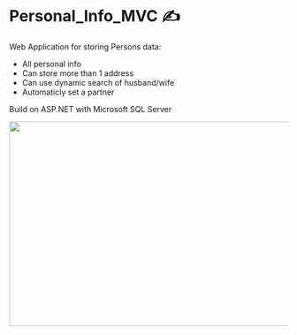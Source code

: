 # Personal_Info_MVC ✍️

Web Application for storing Persons data:

* All personal info
* Can store more than 1 address
* Can use dynamic search of husband/wife
* Automaticly set a partner
 
Build on ASP.NET with Microsoft SQL Server

<img src="https://github.com/AlexisKv/Personal_Info_MVC/blob/main/PersonalInfo.gif" width="1000" height="370"/>  
